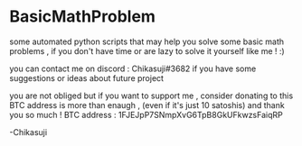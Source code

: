# BasicMathProblem
some automated python scripts that may help you solve some basic math problems , if you don't have time or are lazy to solve it yourself like me ! :)


you can contact me on discord : Chikasuji#3682 if you have some suggestions or ideas about future project


you are not obliged but if you want to support me , consider donating to this BTC address is more than enaugh , (even if it's just 10 satoshis) and thank you so much !
BTC address : 1FJEJpP7SNmpXvG6TpB8GkUFkwzsFaiqRP

-Chikasuji
